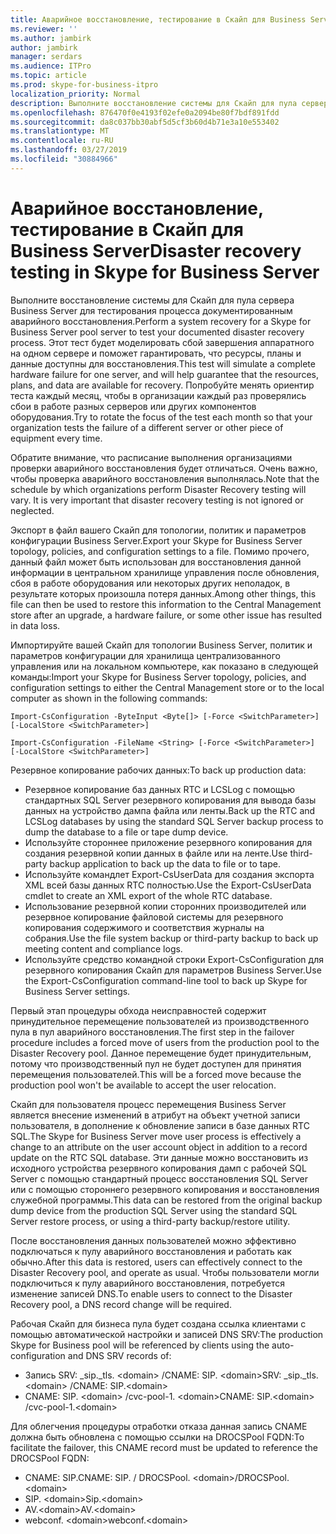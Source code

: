 ```yaml
---
title: Аварийное восстановление, тестирование в Скайп для Business Server
ms.reviewer: ''
ms.author: jambirk
author: jambirk
manager: serdars
ms.audience: ITPro
ms.topic: article
ms.prod: skype-for-business-itpro
localization_priority: Normal
description: Выполните восстановление системы для Скайп для пула сервера Business Server для тестирования процесса документированным аварийного восстановления
ms.openlocfilehash: 876470f0e4193f02efe0a2094be80f7bdf891fdd
ms.sourcegitcommit: da8c037bb30abf5d5cf3b60d4b71e3a10e553402
ms.translationtype: MT
ms.contentlocale: ru-RU
ms.lasthandoff: 03/27/2019
ms.locfileid: "30884966"
---
```

# <a name="disaster-recovery-testing-in-skype-for-business-server"></a><span data-ttu-id="1321f-103">Аварийное восстановление, тестирование в Скайп для Business Server</span><span class="sxs-lookup"><span data-stu-id="1321f-103">Disaster recovery testing in Skype for Business Server</span></span>

<span data-ttu-id="1321f-104">Выполните восстановление системы для Скайп для пула сервера Business Server для тестирования процесса документированным аварийного восстановления.</span><span class="sxs-lookup"><span data-stu-id="1321f-104">Perform a system recovery for a Skype for Business Server pool server to test your documented disaster recovery process.</span></span> <span data-ttu-id="1321f-105">Этот тест будет моделировать сбой завершения аппаратного на одном сервере и поможет гарантировать, что ресурсы, планы и данные доступны для восстановления.</span><span class="sxs-lookup"><span data-stu-id="1321f-105">This test will simulate a complete hardware failure for one server, and will help guarantee that the resources, plans, and data are available for recovery.</span></span> <span data-ttu-id="1321f-106">Попробуйте менять ориентир теста каждый месяц, чтобы в организации каждый раз проверялись сбои в работе разных серверов или других компонентов оборудования.</span><span class="sxs-lookup"><span data-stu-id="1321f-106">Try to rotate the focus of the test each month so that your organization tests the failure of a different server or other piece of equipment every time.</span></span> 

<span data-ttu-id="1321f-p102">Обратите внимание, что расписание выполнения организациями проверки аварийного восстановления будет отличаться. Очень важно, чтобы проверка аварийного восстановления выполнялась.</span><span class="sxs-lookup"><span data-stu-id="1321f-p102">Note that the schedule by which organizations perform Disaster Recovery testing will vary. It is very important that disaster recovery testing is not ignored or neglected.</span></span> 

<span data-ttu-id="1321f-109">Экспорт в файл вашего Скайп для топологии, политик и параметров конфигурации Business Server.</span><span class="sxs-lookup"><span data-stu-id="1321f-109">Export your Skype for Business Server topology, policies, and configuration settings to a file.</span></span> <span data-ttu-id="1321f-110">Помимо прочего, данный файл может быть использован для восстановления данной информации в центральном хранилище управления после обновления, сбоя в работе оборудования или некоторых других неполадок, в результате которых произошла потеря данных.</span><span class="sxs-lookup"><span data-stu-id="1321f-110">Among other things, this file can then be used to restore this information to the Central Management store after an upgrade, a hardware failure, or some other issue has resulted in data loss.</span></span>

<span data-ttu-id="1321f-111">Импортируйте вашей Скайп для топологии Business Server, политик и параметров конфигурации для хранилища централизованного управления или на локальном компьютере, как показано в следующей команды:</span><span class="sxs-lookup"><span data-stu-id="1321f-111">Import your Skype for Business Server topology, policies, and configuration settings to either the Central Management store or to the local computer as shown in the following commands:</span></span> 

`Import-CsConfiguration -ByteInput <Byte[]> [-Force <SwitchParameter>] [-LocalStore <SwitchParameter>]`

`Import-CsConfiguration -FileName <String> [-Force <SwitchParameter>] [-LocalStore <SwitchParameter>]` 

<span data-ttu-id="1321f-112">Резервное копирование рабочих данных:</span><span class="sxs-lookup"><span data-stu-id="1321f-112">To back up production data:</span></span>

- <span data-ttu-id="1321f-113">Резервное копирование баз данных RTC и LCSLog с помощью стандартных SQL Server резервного копирования для вывода базы данных на устройство дампа файла или ленты.</span><span class="sxs-lookup"><span data-stu-id="1321f-113">Back up the RTC and LCSLog databases by using the standard SQL Server backup process to dump the database to a file or tape dump device.</span></span>
- <span data-ttu-id="1321f-114">Используйте стороннее приложение резервного копирования для создания резервной копии данных в файле или на ленте.</span><span class="sxs-lookup"><span data-stu-id="1321f-114">Use third-party backup application to back up the data to file or to tape.</span></span>
- <span data-ttu-id="1321f-115">Используйте командлет Export-CsUserData для создания экспорта XML всей базы данных RTC полностью.</span><span class="sxs-lookup"><span data-stu-id="1321f-115">Use the Export-CsUserData cmdlet to create an XML export of the whole RTC database.</span></span>
- <span data-ttu-id="1321f-116">Использование резервной копии сторонних производителей или резервное копирование файловой системы для резервного копирования содержимого и соответствия журналы на собрания.</span><span class="sxs-lookup"><span data-stu-id="1321f-116">Use the file system backup or third-party backup to back up meeting content and compliance logs.</span></span>
- <span data-ttu-id="1321f-117">Используйте средство командной строки Export-CsConfiguration для резервного копирования Скайп для параметров Business Server.</span><span class="sxs-lookup"><span data-stu-id="1321f-117">Use the Export-CsConfiguration command-line tool to back up Skype for Business Server settings.</span></span>

<span data-ttu-id="1321f-118">Первый этап процедуры обхода неисправностей содержит принудительное перемещение пользователей из производственного пула в пул аварийного восстановления.</span><span class="sxs-lookup"><span data-stu-id="1321f-118">The first step in the failover procedure includes a forced move of users from the production pool to the Disaster Recovery pool.</span></span> <span data-ttu-id="1321f-119">Данное перемещение будет принудительным, потому что производственный пул не будет доступен для принятия перемещения пользователей.</span><span class="sxs-lookup"><span data-stu-id="1321f-119">This will be a forced move because the production pool won't be available to accept the user relocation.</span></span>

<span data-ttu-id="1321f-120">Скайп для пользователя процесс перемещения Business Server является внесение изменений в атрибут на объект учетной записи пользователя, в дополнение к обновление записи в базе данных RTC SQL.</span><span class="sxs-lookup"><span data-stu-id="1321f-120">The Skype for Business Server move user process is effectively a change to an attribute on the user account object in addition to a record update on the RTC SQL database.</span></span> <span data-ttu-id="1321f-121">Эти данные можно восстановить из исходного устройства резервного копирования дамп с рабочей SQL Server с помощью стандартный процесс восстановления SQL Server или с помощью стороннего резервного копирования и восстановления служебной программы.</span><span class="sxs-lookup"><span data-stu-id="1321f-121">This data can be restored from the original backup dump device from the production SQL Server using the standard SQL Server restore process, or using a third-party backup/restore utility.</span></span>

<span data-ttu-id="1321f-122">После восстановления данных пользователей можно эффективно подключаться к пулу аварийного восстановления и работать как обычно.</span><span class="sxs-lookup"><span data-stu-id="1321f-122">After this data is restored, users can effectively connect to the Disaster Recovery pool, and operate as usual.</span></span> <span data-ttu-id="1321f-123">Чтобы пользователи могли подключиться к пулу аварийного восстановления, потребуется изменение записей DNS.</span><span class="sxs-lookup"><span data-stu-id="1321f-123">To enable users to connect to the Disaster Recovery pool, a DNS record change will be required.</span></span>

<span data-ttu-id="1321f-124">Рабочая Скайп для бизнеса пула будет создана ссылка клиентами с помощью автоматической настройки и записей DNS SRV:</span><span class="sxs-lookup"><span data-stu-id="1321f-124">The production Skype for Business pool will be referenced by clients using the auto-configuration and DNS SRV records of:</span></span>

- <span data-ttu-id="1321f-125">Запись SRV: _sip._tls. \<domain> /CNAME: SIP. \<domain></span><span class="sxs-lookup"><span data-stu-id="1321f-125">SRV: _sip._tls.\<domain> /CNAME: SIP.\<domain></span></span>
- <span data-ttu-id="1321f-126">CNAME: SIP. \<domain> /cvc-pool-1. \<domain></span><span class="sxs-lookup"><span data-stu-id="1321f-126">CNAME: SIP.\<domain> /cvc-pool-1.\<domain></span></span>

<span data-ttu-id="1321f-127">Для облегчения процедуры отработки отказа данная запись CNAME должна быть обновлена с помощью ссылки на DROCSPool FQDN:</span><span class="sxs-lookup"><span data-stu-id="1321f-127">To facilitate the failover, this CNAME record must be updated to reference the DROCSPool FQDN:</span></span>

- <span data-ttu-id="1321f-128">CNAME: SIP.<domain></span><span class="sxs-lookup"><span data-stu-id="1321f-128">CNAME: SIP.<domain></span></span> <span data-ttu-id="1321f-129">/ DROCSPool. \<domain></span><span class="sxs-lookup"><span data-stu-id="1321f-129">/DROCSPool.\<domain></span></span>
- <span data-ttu-id="1321f-130">SIP. \<domain></span><span class="sxs-lookup"><span data-stu-id="1321f-130">Sip.\<domain></span></span>
- <span data-ttu-id="1321f-131">AV.\<domain></span><span class="sxs-lookup"><span data-stu-id="1321f-131">AV.\<domain></span></span>
- <span data-ttu-id="1321f-132">webconf. \<domain></span><span class="sxs-lookup"><span data-stu-id="1321f-132">webconf.\<domain></span></span>
